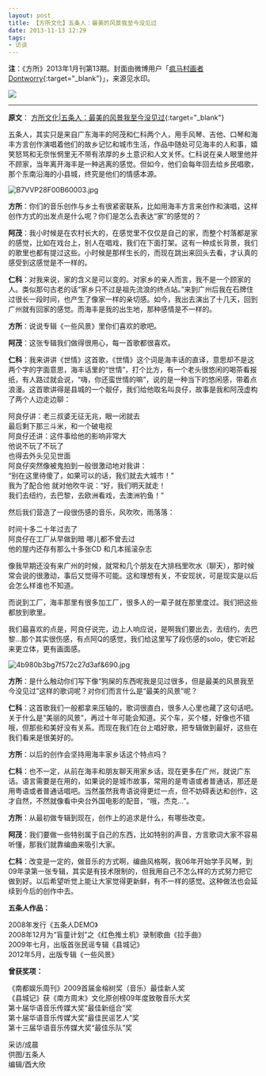 ```yaml
---
layout: post
title: 【方所文化】五条人：最美的风景我至今没见过
date: 2013-11-13 12:29
tags:
- 访谈
---
```


**注**：《方所》2013年1月刊第13期。封面由微博用户「[疯马村画者Dontworry](https://weibo.com/5339002071/JoSJjm4rc?type=repost#_rnd1603775237455){:target="_blank"}」，来源见水印。

![]({{site.cdn}}/assets/imgs/fangsuo2013-11.jpg)

<hr class="stylish">

**原文**：
[方所文化|五条人：最美的风景我至今没见过](http://www.fangsuo.com/home/active/details?id=163){:target="_blank"}

五条人，其实只是来自广东海丰的阿茂和仁科两个人，用手风琴、吉他、口琴和海丰方言创作演唱着他们的故乡记忆和城市生活，作品中随处可见海丰的人和事，嬉笑怒骂和无奈怅惘里无不带有浓厚的乡土意识和人文关怀。仁科说在亲人眼里他并不顾家，当年离开海丰是一种逃离的感觉。但如今，他们会每年回去给乡民唱歌，那个东南沿海的小县城，终究是他们的情感本源。

  

![B7VVP28F00B60003.jpg](http://www.fangsuo.com/Public/Upload/ueditor/201701101484018551127558.jpg "201701101484018551127558.jpg")

  

**方所**：你们的音乐创作与乡土有很紧密联系，比如用海丰方言来创作和演唱，这样创作方式的出发点是什么呢？你们是怎么去表达“家”的感觉的？

**阿茂**：我小时候是在农村长大的，在感觉里不仅仅是自己的家，而整个村落都是家的感觉，比如在戏台上，别人在唱戏，我们在下面打架。这有一种成长背景，我们的歌里也都有提过这些。小时候是那样生长的，而现在跳出来回头去看，才认真的感受到这感觉是不一样的。

**仁科**：对我来说，家的含义是可以变的。对家乡的亲人而言，我不是一个顾家的人。类似那句古老的话“家乡只不过是祖先流浪的终点站。”来到广州后我在石牌住过很长一段时间，也产生了像家一样的亲切感。如今，我出去演出了十几天，回到广州就有回家的感觉。而海丰是我的出生地，那种感情是不一样的。

**方所**：说说专辑《一些风景》里你们喜欢的歌吧。

**阿茂**：这张专辑我们做得很用心，每一首歌都很喜欢。

**仁科**：我来讲讲《世情》这首歌，《世情》这个词是海丰话的直译，意思却不是这两个字的字面意思，海丰话里的“世情”，打个比方，有一个老头很悠闲的喝茶看报纸，有人路过就会说，“嗨，你还蛮世情的嘛”，说的是一种当下的悠闲感，带着点浪漫。这首歌讲得是县城的一个靓仔，我们给他取名叫良仔，故事是我和阿茂虚构了两个人边走边聊：

  

阿良仔讲：老三叔婆无征无兆，眼一闭就去    
最后剩下那三斗米，和一个破电视    
阿良仔还讲：这件事给他的影响非常大    
他说不玩了不玩了    
也得去外头见见世面    
阿良仔突然像被鬼拍到一般很激动地对我讲：    
“别在这里待傻了，如果可以的话，我们就去大城市！”    
我为了配合他 就对他吹牛说：“好，我们明天就走！    
我们去纽约，去巴黎，去欧洲看戏，去澳洲钓鱼！”    


然后我们营造了一段很伤感的音乐，风吹吹，雨落落：

时间十多二十年过去了    
阿良仔在工厂从早做到暗 哪儿都不曾去过    
他的屋内还存有那么十多张CD 和几本摇滚杂志    

  

像我早期还没有来广州的时候，就常和几个朋友在大排档里吹水（聊天），那时候常会说的很激动，事后又觉得不可能。这和理想有关，不安现状，可是现实是以后会怎么样谁也不知道。

而说到工厂，海丰那里有很多加工厂，很多人的一辈子就在那里度过。我们把这些都放到歌里。

我们最喜欢的点是，阿良仔说完，边上人响应说，是啊我们要出去，去纽约，去巴黎...那个其实很伤感，有点阿Q的感觉，我们给这里写了段伤感的solo，使它听起来更立体，更有画面感。

  

![4b980b3bg7f572c27d3af&690.jpg](http://www.fangsuo.com/Public/Upload/ueditor/201701101484018832512171.jpg "201701101484018832512171.jpg")

  

**方所**：是什么触动你们写下像“狗屎的东西呢我是见过很多，但是最美的风景我至今没见过”这样的歌词呢？对你们而言什么是“最美的风景”呢？

**仁科**：这首歌我们一般都拿来压轴的，歌词很直白，很多人心里也藏了这句话吧。关于什么是“美丽的风景”，再过十年可能会知道。买个车，买个楼，好像也不错哦，但那些和美好没有关系。而现在我们在台上唱好歌，把专辑做到最好，这些在我们看来是很美好的。

**方所**：以后的创作会坚持用海丰家乡话这个特点吗？

**仁科**：也不一定，从前在海丰和朋友聊天用家乡话，现在更多在广州，就说广东话。语言需要是在用的，如果说的是城市故事，常用的是粤语或者普通话，那还是用粤语或者普通话唱吧。当然虽然我粤语说得更烂一点，但不妨碍表达和创作，这才自然，不然就像看中央台外国电影的配音，“哦，杰克...”。

**方所**：从最初做专辑到现在，创作上的追求是什么，有哪些改变。

**阿茂**：我们要做一些特别属于自己的东西，比如特别的声音，方言歌词大家不容易听懂，那我们就靠编曲来吸引大家。

**仁科**：改变是一定的，做音乐的方式啊，编曲风格啊，我06年开始学手风琴，到09年录第一张专辑，其实是有技术限制的，但我用自己不怎么样的方式努力把它做到好。以后希望听觉上能让大家觉得更新鲜，有不一样的感觉。这种做法也会延续到今后的创作中去。

  

  

**五条人作品：**

2008年发行《五条人DEMO》    
2008年12月为“盲童计划”之《红色推土机》录制歌曲《拉手曲》    
2009年七月，出版首张民谣专辑《县城记》    
2012年5月，出版专辑《一些风景》    

**曾获奖项：**

《南都娱乐周刊》2009首届金榕树奖（音乐）最佳新人奖    
《县城记》获《南方周末》文化原创榜09年度致敬音乐大奖    
第十届华语音乐传媒大奖“最佳新组合”奖    
第十届华语音乐传媒大奖“最佳民谣艺人”奖    
第十三届华语音乐传媒大奖“最佳乐队”奖

  

采访/成晨      
供图/五条人    
编辑/酉大欣

